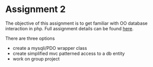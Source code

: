 Assignment 2
====

The objective of this assignment is to get familiar with OO database
interaction in php. Full assignment details can be found [here](https://github.com/jayzeng/UW-PHP-course/blob/master/lecture/lecture4/assignment2.md).

There are three options
- create a mysqli/PDO wrapper class
- create simplified mvc patterned access to a db entity
- work on group project

